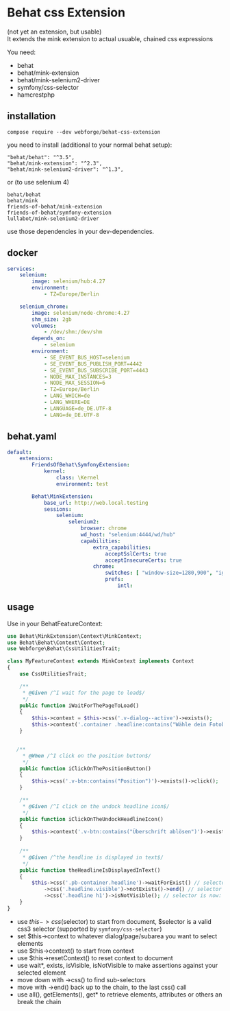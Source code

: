 # Behat css Extension

(not yet an extension, but usable)  
It extends the mink extension to actual usuable, chained css expressions

You need:
 - behat
 - behat/mink-extension
 - behat/mink-selenium2-driver
 - symfony/css-selector
 - hamcrestphp

## installation

```
compose require --dev webforge/behat-css-extension
```

you need to install (additional to your normal behat setup):

```
"behat/behat": "^3.5",
"behat/mink-extension": "^2.3",
"behat/mink-selenium2-driver": "^1.3",
```

or (to use selenium 4)
```
behat/behat
behat/mink
friends-of-behat/mink-extension
friends-of-behat/symfony-extension
lullabot/mink-selenium2-driver
```

use those dependencies in your dev-dependencies.

## docker

```yaml
services:
    selenium:
        image: selenium/hub:4.27
        environment:
            - TZ=Europe/Berlin

    selenium_chrome:
        image: selenium/node-chrome:4.27
        shm_size: 2gb
        volumes:
            - /dev/shm:/dev/shm
        depends_on:
            - selenium
        environment:
            - SE_EVENT_BUS_HOST=selenium
            - SE_EVENT_BUS_PUBLISH_PORT=4442
            - SE_EVENT_BUS_SUBSCRIBE_PORT=4443
            - NODE_MAX_INSTANCES=3
            - NODE_MAX_SESSION=6
            - TZ=Europe/Berlin
            - LANG_WHICH=de
            - LANG_WHERE=DE
            - LANGUAGE=de_DE.UTF-8
            - LANG=de_DE.UTF-8
```

## behat.yaml

```yaml
default:
    extensions:
        FriendsOfBehat\SymfonyExtension:
            kernel:
                class: \Kernel
                environment: test

        Behat\MinkExtension:
            base_url: http://web.local.testing
            sessions:
                selenium:
                    selenium2:
                        browser: chrome
                        wd_host: "selenium:4444/wd/hub"
                        capabilities:
                            extra_capabilities:
                                acceptSslCerts: true
                                acceptInsecureCerts: true
                            chrome:
                                switches: [ "window-size=1280,900", "ignore-certificate-errors", "no-sandbox" ]
                                prefs:
                                    intl:

```

## usage

Use in your BehatFeatureContext:

```php
use Behat\MinkExtension\Context\MinkContext;
use Behat\Behat\Context\Context;
use Webforge\Behat\CssUtilitiesTrait;

class MyFeatureContext extends MinkContext implements Context
{
    use CssUtilitiesTrait;

    /**
     * @Given /^I wait for the page to load$/
     */
    public function iWaitForThePageToLoad()
    {
        $this->context = $this->css('.v-dialog--active')->exists();
        $this->context('.container .headline:contains("Wähle dein Fotobuch-Format")')->waitForVisible(5000);
    }


   /**
     * @When /^I click on the position button$/
     */
    public function iClickOnThePositionButton()
    {
        $this->css('.v-btn:contains("Position")')->exists()->click();
    }

    /**
     * @Given /^I click on the undock headline icon$/
     */
    public function iClickOnTheUndockHeadlineIcon()
    {
        $this->context('.v-btn:contains("Überschrift ablösen")')->exists()->click();
    }
    
    /**
     * @Given /^the headline is displayed in text$/
     */
    public function theHeadlineIsDisplayedInText()
    {
        $this->css('.pb-container.headline')->waitForExist() // selector is:  .pb-container.headline
            ->css('.headline.visible')->notExists()->end() // selector is: .pb-container.headline .headline.visible 
            ->css('.headline h1')->isNotVisible(); // selector is now: .pb-container.headline .headline h1 
    }
}
```

 - use $this->css($selector) to start from document, $selector is a valid css3 selector (supported by `symfony/css-selector`) 
 - set $this->context to whatever dialog/page/subarea you want to select elements
 - use $this->context() to start from context
 - use $this->resetContext() to reset context to document
 - use wait*, exists, isVisible, isNotVisible to make assertions against your selected element
 - move down with ->css() to find sub-selectors
 - move with ->end() back up to the chain, to the last css() call
 - use all(), getElements(), get* to retrieve elements, attributes or others an break the chain
